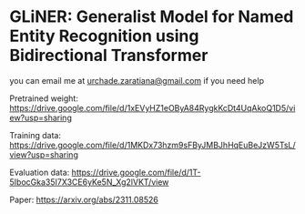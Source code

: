 # GLiNER: Generalist Model for Named Entity Recognition using Bidirectional Transformer

you can email me at urchade.zaratiana@gmail.com if you need help

Pretrained weight: https://drive.google.com/file/d/1xEVyHZ1eOByA84RygkKcDt4UqAkoQ1D5/view?usp=sharing

Training data: https://drive.google.com/file/d/1MKDx73hzm9sFByJMBJhHqEuBeJzW5TsL/view?usp=sharing

Evaluation data: https://drive.google.com/file/d/1T-5IbocGka35I7X3CE6yKe5N_Xg2lVKT/view

Paper: https://arxiv.org/abs/2311.08526
